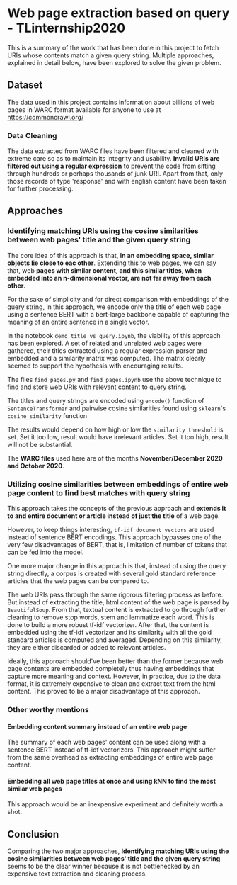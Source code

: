 # Web page extraction based on query - TLinternship2020

This is a summary of the work that has been done in this project to fetch URIs whose 
contents match a given query string.
Multiple approaches, explained in detail below,
have been explored to solve the given problem. 

## Dataset

The data used in this project contains information about billions of web pages in WARC format
available for anyone to use at https://commoncrawl.org/

### Data Cleaning

The data extracted from WARC files have been filtered and cleaned with extreme care so as to maintain its 
integrity and usability.
**Invalid URIs are filtered out using a regular expression** to prevent the code from sifting through hundreds or
perhaps thousands of junk URI. Apart from that, only those records of type 'response'
and with english content have been taken for further processing.

## Approaches

### Identifying matching URIs using the cosine similarities between web pages' title and the given query string

The core idea of this approach is that, **in an embedding space, similar objects 
lie close to eac other**. Extending this to web pages, we can say that,
web **pages with similar content, and this similar titles, when embedded into an 
n-dimensional vector, are not far away from each other**.

For the sake of simplicity and for direct comparison with embeddings of the query string,
in this approach, we encode only the title of each web page using 
a sentence BERT with a bert-large backbone capable of capturing the meaning
of an entire sentence in a single vector.

In the notebook ```demo_title_vs_query.ipynb```, the viability of this approach
has been explored. A set of related and unrelated web pages were gathered,
their titles extracted using a regular expression parser and embedded and a similarity matrix was computed.
The matrix clearly seemed to support the hypothesis with encouraging results.

The files ```find_pages.py``` and ```find_pages.ipynb``` use the above technique 
to find and store web URIs with relevant content to query string.

The titles and query strings are encoded using ```encode()``` function 
of ```SentenceTransformer``` and pairwise cosine similarities found using ```sklearn```'s
```cosine_similarity``` function

The results would depend on how high or low the ```similarity threshold``` 
is set. Set it too low, result would have irrelevant articles. Set it too high,
result will not be substantial.

The **WARC files** used here are of the months **November/December 2020 and October 2020**.

### Utilizing cosine similarities between embeddings of entire web page content to find best matches with query string

This approach takes the concepts of the previous approach and **extends it to 
and entire document or article instead of just the title** of a web page.

However, to keep things interesting, ```tf-idf document vectors``` are used instead of 
sentence BERT encodings. This approach bypasses one of the very few disadvantages of BERT, that is,
limitation of number of tokens that can be fed into the model.

One more major change in this approach is that, instead of using the 
query string directly, a corpus is created with several gold standard reference 
articles that the web pages can be compared to. 

The web URIs pass through the same rigorous filtering process as before. But instead of 
extracting the title, html content of the web page is parsed by ```BeautifulSoup```.
From that, textual content is extracted to go through further cleaning to remove stop words,
stem and lemmatize each word. This is done to build a more robust tf-idf vectorizer.
After that, the content is embedded using the tf-idf vectorizer and its similarity with
all the gold standard articles is computed and averaged. Depending on this similarity, 
they are either discarded or added to relevant articles.

Ideally, this approach should've been better than the former because web page
contents are embedded completely thus having embeddings that capture more meaning and context.
However, in practice, due to the data format, it is extremely expensive to clean and extract text
from the html content. This proved to be a major disadvantage of this approach.

### Other worthy mentions

#### Embedding content summary instead of an entire web page

The summary of each web pages' content can be used along with a sentence BERT instead of 
tf-idf vectorizers. This approach might suffer from the same overhead as extracting embeddings
of entire web page content.

#### Embedding all web page titles at once and using kNN to find the most similar web pages

This approach would be an inexpensive experiment and definitely worth a shot.

## Conclusion

Comparing the two major approaches, **Identifying matching URIs using the cosine similarities between web pages' title and the given query string**
 seems to be the clear winner because it is not bottlenecked by an expensive text
extraction and cleaning process.




